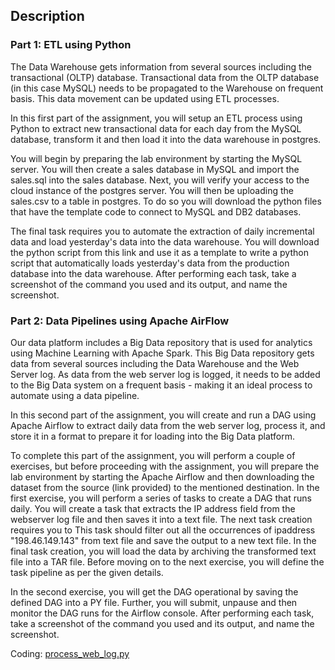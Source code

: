 ## Description 
### Part 1: ETL using Python
The Data Warehouse gets information from several sources including the transactional (OLTP) database. Transactional data from the OLTP database (in this case MySQL) needs to be propagated to the Warehouse on frequent basis. This data movement can be updated using ETL processes.

In this first part of the assignment, you will setup an ETL process using Python to extract new transactional data for each day from the MySQL database, transform it and then load it into the data warehouse in postgres.

You will begin by preparing the lab environment by starting the MySQL server. You will then create a sales database in MySQL and import the sales.sql into the sales database. 
Next, you will verify your access to the cloud instance of the postgres server. You will then be uploading the sales.csv to a table in postgres. To do so you will download the python files that have the template code to connect to MySQL and DB2 databases.

The final task requires you to automate the extraction of daily incremental data and load yesterday's data into the data warehouse. 
You will download the python script from this link and use it as a template to write a python script that automatically loads yesterday's data from the production database into the data warehouse. After performing each task, take a screenshot of the command you used and its output, and name the screenshot.



### Part 2: Data Pipelines using Apache AirFlow
Our data platform includes a Big Data repository that is used for analytics using Machine Learning with Apache Spark. This Big Data repository gets data from several sources including the Data Warehouse and the Web Server log. As data from the web server log is logged, it needs to be added to the Big Data system on a frequent basis - making it an ideal process to automate using a data pipeline.

In this second part of the assignment, you will create and run a DAG using Apache Airflow to extract daily data from the web server log, process it, and store it in a format to prepare it for loading into the Big Data platform.

To complete this part of the assignment, you will perform a couple of exercises, but before proceeding with the assignment, you will prepare the lab environment by starting the Apache Airflow and then downloading the dataset from the source (link provided) to the mentioned destination. In the first exercise, you will perform a series of tasks to create a DAG that runs daily. You will create a task that extracts the IP address field from the webserver log file and then saves it into a text file. The next task creation requires you to This task should filter out all the occurrences of ipaddress "198.46.149.143" from text file and save the output to a new text file. In the final task creation, you will load the data by archiving the transformed text file into a TAR file. Before moving on to the next exercise, you will define the task pipeline as per the given details.

In the second exercise, you will get the DAG operational by saving the defined DAG into a PY file. Further, you will submit, unpause and then monitor the DAG runs for the Airflow console. After performing each task, take a screenshot of the command you used and its output, and name the screenshot.

Coding: [process_web_log.py](https://github.com/xzZero/DataEng_IBM/blob/main/13%20-%20Data%20Engineering%20Capstone%20Project/5%20-%20ELT%20and%20Data%20Pipelines/process_web_log.py)
